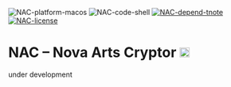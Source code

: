 ![NAC-platform-macos](https://img.shields.io/badge/platform-macOS-lightgrey.svg)
![NAC-code-shell](https://img.shields.io/badge/code-shell-yellow.svg)
[![NAC-depend-tnote](https://img.shields.io/badge/dependency-terminal--notifier%201.6.3-green.svg)](https://github.com/alloy/terminal-notifier)
[![NAC-license](http://img.shields.io/badge/license-MIT+-blue.svg)](https://github.com/JayBrown/NAC-NovaArtsCryptor/blob/master/license.md)

# NAC – Nova Arts Cryptor <img src="https://github.com/JayBrown/NAC-NovaArtsCryptor/blob/master/img/jb-img.png" height="20px"/>
under development
